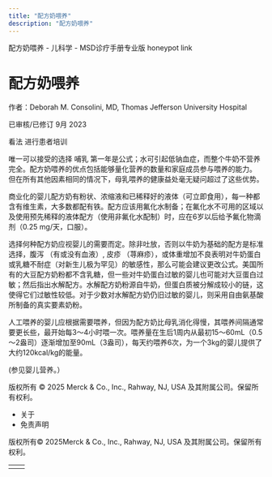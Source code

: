 ```yaml
---
title: "配方奶喂养"
description: "配方奶喂养"
---
```


﻿配方奶喂养 \- 儿科学 \- MSD诊疗手册专业版 honeypot link

# 配方奶喂养

作者：Deborah M. Consolini, MD, Thomas Jefferson University Hospital

已审核/已修订 9月 2023

看法 进行患者培训

唯一可以接受的选择 哺乳 第一年是公式；水可引起低钠血症，而整个牛奶不营养完全。配方奶喂养的优点包括能够量化营养的数量和家庭成员参与喂养的能力。 但在所有其他因素相同的情况下，母乳喂养的健康益处毫无疑问超过了这些优势。

商业化的婴儿配方奶有粉状、浓缩液和已稀释好的液体（可立即食用），每一种都含有维生素，大多数都配有铁。配方应该用氟化水制备；在氟化水不可用的区域以及使用预先稀释的液体配方（使用非氟化水配制）时，应在6岁以后给予氟化物滴剂（0.25 mg/天，口服）。

选择何种配方奶应视婴儿的需要而定。除非吐放，否则以牛奶为基础的配方是标准选择，腹泻 （有或没有血液）, 皮疹 （荨麻疹），或体重增加不良表明对牛奶蛋白或乳糖不耐症（对新生儿极为罕见）的敏感性，那么可能会建议更改公式。美国所有的大豆配方奶粉都不含乳糖，但一些对牛奶蛋白过敏的婴儿也可能对大豆蛋白过敏；然后指出水解配方。水解配方奶粉源自牛奶，但蛋白质被分解成较小的链，这使得它们过敏性较低。对于少数对水解配方奶仍旧过敏的婴儿，则采用自由氨基酸所制备的真实要素奶粉。

人工喂养的婴儿应根据需要喂养，但因为配方奶比母乳消化得慢，其喂养间隔通常要更长些，最开始每3～4小时喂一次。喂养量在生后1周内从最初15～60mL（0.5～2盎司）逐渐增加至90mL（3盎司），每天约喂养6次，为一个3kg的婴儿提供了大约120kcal/kg的能量。

(参见婴儿营养。）



版权所有 © 2025
Merck & Co., Inc., Rahway, NJ, USA 及其附属公司。保留所有权利。

- 关于
- 免责声明

版权所有© 2025Merck & Co., Inc., Rahway, NJ, USA 及其附属公司。保留所有权利。

|     |     |
| --- | --- |
|  |  |